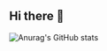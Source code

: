 ## Hi there 👋



![Anurag's GitHub stats](https://github-readme-stats.vercel.app/api?username=cenxiaowei2004)
